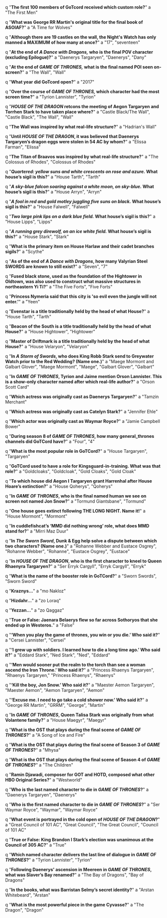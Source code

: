 q "**The first 100 members of GoTcord received which custom role?**"
a "The First Men"

q "**What was George RR Martin's original title for the final book of ASOIAF?**"
a "A Time for Wolves"

q "**Although there are 19 castles on the wall, the Night's Watch has only manned a MAXIMUM of how many at once?**"
a "17", "seventeen"

q "**At the end of *A Dance with Dragons,* who is the final POV character (excluding Epilogue)?**"
a "Daenerys Targaryen", "Daenerys", "Dany"

q "**At the end of *GAME OF THRONES,* what is the final named POI seen on-screen?**"
a "The Wall", "Wall"

q "**What year did GoTcord open?**"
a "2017"

q "**Over the course of *GAME OF THRONES,* which character had the most screen time?**"
a "Tyrion Lannister", "Tyrion"

q "***HOUSE OF THE DRAGON* retcons the meeting of Aegon Targaryen and Torrhen Stark to have taken place where?**"
a "Castle Black/The Wall", "Castle Black", "The Wall", "Wall"

q "**The Wall was inspired by what real-life structure?**"
a "Hadrian's Wall"

q "**Until *HOUSE OF THE DRAGON*, it was believed that Daenerys Targaryen’s dragon eggs were stolen in 54 AC by whom?**"
a "Elissa Farman", "Elissa"

q "**The Titan of Braavos was inspired by what real-life structure?**"
a "The Colossus of Rhodes", "Colossus of Rhodes"

q "***Quartered: yellow suns and white crescents on rose and azure.* What house’s sigil is this?**"
a "House Tarth", "Tarth"

q "***A sky-blue falcon soaring against a white moon, on sky-blue.* What house’s sigil is this?**"
a "House Arryn", "Arryn"

q "***A fool in red and gold motley juggling five suns on black.* What house’s sigil is this?**"
a "House Falwell", "Falwell"

q "***Two large pink lips on a dark blue field.* What house’s sigil is this?**"
a "House Lipps", "Lipps"

q "***A running grey direwolf, on an ice white field.* What house’s sigil is this?**"
a "House Stark", "Stark"

q "**What is the primary item on House Harlaw and their cadet branches sigils?**"
a "Scythe"

q "**As of the end of *A Dance with Dragons*, how many Valyrian Steel SWORDS are known to still exist?**"
a "Seven", "7"

q "**Fused black stone, used as the foundation of the Hightower in Oldtown, was also used to construct what massive structures in northeastern Yi Ti?**"
a "The Five Forts", "Five Forts"

q "**Princess Nymeria said that this city is 'so evil even the jungle will not enter.'**"
a "Yeen"

q "**Evenstar is a title traditionally held by the head of what House?**"
a "House Tarth", "Tarth"

q "**Beacon of the South is a title traditionally held by the head of what House?**"
a "House Hightower", "Hightower"

q "**Master of Driftmark is a title traditionally held by the head of what House?**"
a "House Velaryon", "Velaryon"

q "**In *A Storm of Swords*, who does King Robb Stark send to Greywater Watch prior to the Red Wedding? (Name one.)**"
a "Maege Mormont and Galbart Glover", "Maege Mormont", "Maege", "Galbart Glover", "Galbart"

q "**In *GAME OF THRONES*, Tyrion and Jaime mention Orson Lannister. This is a show-only character named after which real-life author?**"
a "Orson Scott Card"

q "**Which actress was originally cast as Daenerys Targaryen?**"
a "Tamzin Merchant"

q "**Which actress was originally cast as Catelyn Stark?**"
a "Jennifer Ehle"

q "**Which actor was originally cast as Waymar Royce?**"
a "Jamie Campbell Bower"

q "**During season 8 of *GAME OF THRONES*, how many general_thrones channels did GoTCord have?**"
a "Four", "4"

q "**What is the most popular role in GoTCord?**"
a "House Targaryen", "Targaryen"

q "**GoTCord used to have a role for Kingsguard-in-training. What was that role?**"
a "Goldcloaks", "Goldcloak", "Gold Cloaks", "Gold Cloak"

q "**To which house did Aegon I Targaryen grant Harrenhal after House Hoare’s extinction?**"
a "House Qoherys", "Qoherys"

q "**In *GAME OF THRONES*, who is the final named human we see on screen not named Jon Snow?**"
a "Tormund Giantsbane", "Tormund"

q "**One house goes extinct following THE LONG NIGHT. Name it!**"
a "House Mormont", "Mormont"

q "**In cuddlefishcat’s ‘MMD did nothing wrong’ role, what does MMD stand for?**"
a "Mirri Maz Duur"

q "**In *The Sworn Sword*, Dunk & Egg help solve a dispute between which two characters? (Name one.)**"
a "Rohanne Webber and Eustace Osgrey", "Rohanne Webber", "Rohanne", "Eustace Osgrey", "Eustace"

q "**In *HOUSE OF THE DRAGON*, who is the first character to kneel to Queen Rhaenyra Targaryen?**"
a "Ser Erryk Cargyll", "Erryk Cargyll", "Erryk"

q "**What is the name of the booster role in GoTCord?**"
a "Sworn Swords", "Sworn Sword"

q "**Kraznys...**"
a "mo Nakloz"

q "**Hizdahr...**"
a "zo Loraq"

q "**Yezzan...**"
a "zo Qaggaz"

q "**True or False: Jaenara Belaerys flew so far across Sothoryos that she ended up in Westeros.**"
a "False"

q "**‘When you play the game of thrones, you win or you die.’ Who said it?**"
a "Cersei Lannister", "Cersei"

q "**‘I grew up with soldiers. I learned how to die a long time ago.’ Who said it?**"
a "Eddard Stark", "Ned Stark", "Ned", "Eddard"

q "**‘Men would sooner put the realm to the torch than see a woman ascend the Iron Throne.’ Who said it?**"
a "Princess Rhaenys Targaryen", "Rhaenys Targaryen," "Princess Rhaenys", "Rhaenys"

q "**‘Kill the boy, Jon Snow.’ Who said it?**"
a "Maester Aemon Targaryen", "Maester Aemon", "Aemon Targaryen", "Aemon"

q "**‘Excuse me. I need to go take a cold shower now.’ Who said it?**"
a "George RR Martin", "GRRM", "George", "Martin"

q "**In *GAME OF THRONES*, Queen Talisa Stark was originally from what Volantene family?**"
a "House Maegyr", "Maegyr"

q "**What is the OST that plays during the final scene of *GAME OF THRONES*?**"
a "A Song of Ice and Fire"

q "**What is the OST that plays during the final scene of Season 3 of *GAME OF THRONES*?**"
a "Mhysa"

q "**What is the OST that plays during the final scene of Season 4 of *GAME OF THRONES*?**"
a "The Children"

q "**Ramin Djawadi, composer for GOT and HOTD, composed what other HBO Original Series?**"
a "Westworld"

q "**Who is the last named character to die in *GAME OF THRONES*?**"
a "Daenerys Targaryen", "Daenerys"

q "**Who is the first named character to die in *GAME OF THRONES*?**"
a "Ser Waymar Royce", "Waymar", "Waymar Royce"

q "**What event is portrayed in the cold open of *HOUSE OF THE DRAGON*?**"
a "Great Council of 101 AC", "Great Council", "The Great Council", "Council of 101 AC"

q "**True or False: King Brandon I Stark’s election was unanimous at the Council of 305 AC?**"
a "True"

q "**Which named character delivers the last line of dialogue in *GAME OF THRONES*?**"
a "Tyrion Lannister", "Tyrion"

q "**Following Daenerys' ascension in Meereen in *GAME OF THRONES*, what was Slaver’s Bay renamed?**"
a "The Bay of Dragons", "Bay of Dragons"

q "**In the books, what was Barristan Selmy’s secret identity?**"
a "Arstan Whitebeard", "Arstan"

q "**What is the most powerful piece in the game Cyvasse?**"
a "The Dragon", "Dragon"